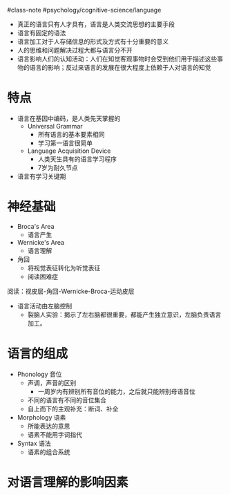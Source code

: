 #class-note #psychology/cognitive-science/language

- 真正的语言只有人才具有，语言是人类交流思想的主要手段
- 语言有固定的语法
- 语言加工对于人存储信息的形式及方式有十分重要的意义
- 人的思维和问题解决过程大都与语言分不开
- 语言影响人们的认知活动：人们在知觉客观事物时会受到他们用于描述这些事物的语言的影响；反过来语言的发展在很大程度上依赖于人对语言的知觉

# 特点

- 语言在基因中编码，是人类先天掌握的
	- Universal Grammar
		- 所有语言的基本要素相同
		- 学习第一语言很简单
	- Language Acquisition Device
		- 人类天生具有的语言学习程序
		- 7岁为耐久节点
- 语言有学习关键期

# 神经基础

- Broca's Area
	- 语言产生
- Wernicke's Area
	- 语言理解
- 角回
	- 将视觉表征转化为听觉表征
	- 阅读困难症

阅读：视皮层-角回-Wernicke-Broca-运动皮层

- 语言活动由左脑控制
	- 裂脑人实验：揭示了左右脑都很重要，都能产生独立意识，左脑负责语言加工。

# 语言的组成

- Phonology 音位
	- 声调，声音的区别
		- 一周岁内有辨别所有音位的能力，之后就只能辨别母语音位
	- 不同的语言有不同的音位集合
	- 自上而下的主观补充：断词、补全
- Morphology 语素
	- 所能表达的意思
	- 语素不能用字词指代
- Syntax 语法
	- 语素的组合系统

# 对语言理解的影响因素